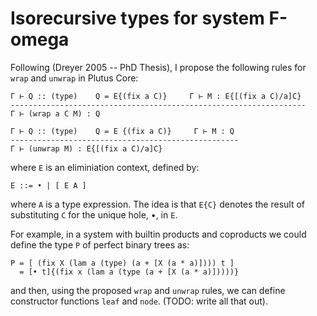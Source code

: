 # Isorecursive types for system F-omega

Following (Dreyer 2005 -- PhD Thesis), I propose the following rules for `wrap` and `unwrap` in Plutus Core:

```
Γ ⊢ Q :: (type)    Q = E{(fix a C)}     Γ ⊢ M : E{[(fix a C)/a]C}
------------------------------------------------------------------
Γ ⊢ (wrap a C M) : Q

Γ ⊢ Q :: (type)    Q = E {(fix a C)}     Γ ⊢ M : Q
---------------------------------------------------
Γ ⊢ (unwrap M) : E{[(fix a C)/a]C}

```

where `E` is an eliminiation context, defined by:

```
E ::= • | [ E A ]
```
where `A` is a type expression. The idea is that `E{C}` denotes the result of substituting `C` for the unique hole, •, in `E`.

For example, in a system with builtin products and coproducts we could define the type `P` of perfect binary trees as:

```
P = [ (fix X (lam a (type) (a + [X (a * a)]))) t ]
  = [• t]{(fix x (lam a (type (a + [X (a * a)]))))}  
```

and then, using the proposed `wrap` and `unwrap` rules, we can define constructor functions `leaf` and `node`. (TODO: write all that out). 




